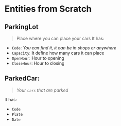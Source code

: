 # Entities from Scratch

## ParkingLot
> Place where you can place your cars
It has:

- `Code`: *You can find it, it can be in shops or anywhere*
- `Capacity`: It define how many cars it can place
- `OpenHour`: Hour to opening
- `CloseHour`:  Hour to closing

## ParkedCar: 
> *Your `cars` that are parked*

It has:

- `Code`
- `Plate`
- `Date`
